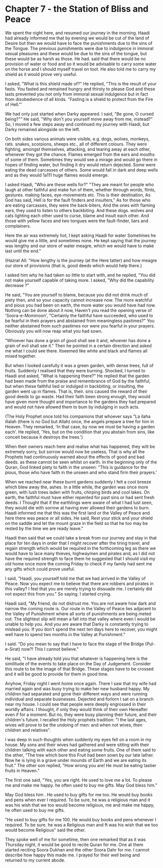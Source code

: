 Chapter 7 - the Station of Bliss and Peace
==========================================

We spent the night here, and resumed our journey in the morning. Haadi
had already informed me that by evening we would be cut of the land of
Desire but then we would have to face the punishments due to the sins of
the Tongue. The previous punishments were due to indulgence in immoral
sexual pleasures and these would be due to the sins of the tongue, but
these would be as harsh as those. He had. said that there would be no
provision of water or food and so it would be advisable to carry some
water on the horse and I should myself travel on toot. He also told me
to carry my shield as it would prove very useful.

I asked, "What is this shield made of?" He replied, "This is the result
of your fasts. You fasted and remained hungry and thirsty to please God
and these lasts prevented you not only from immoral sexual indulgence
but in fact from disobedience of all kinds. "Fasting is a shield to
protect from the Fire of Hell."'

We had only just started when Darky appeared. I said, "Be gone, O
cursed being?"" He said, "Why don't you yourself move away from me,
instead?" So, I moved a few steps away and continued my journey with
Haadi, but Darky remained alongside on the left.

On both sides various animals were visible, e.g. dogs, wolves, monkeys,
rats. snakes, scorpions, sheeps etc., all of different colours. They
were fighting, amongst themselves, attacking, and tearing away at each
other, whenever they got the chance. Flames emerged from the ears and
mouths of some of them. Sometimes they would see a mirage and would go
there in hopes of finding water, but finding it dry would return
dejected. Some were eating the dead carcasses of others. Some would fall
in dark and deep wells and as they would 1a111 huge flames would
emerge.

I asked Haadi, "Who are these wells for?" "They are meant for people
who laugh at other faithful and make fun of them, whether through words,
flints, gestures. making faces, eye-movements etc. This is their
destination, As God has said, Hell is for the fault finders and
insulters," As for those who are eating carcasses, they were the
back-biters, And the ones with flaming ears, they used to listen to
others backbiting. And these dogs. wolves and cats lighting each other
used to curse, blame and insult each other. And those with yellow faces
and two tongues were the fault-finder, liars and complainers.

Here the air was extremely hot, I kept asking Haadi for water Sometimes
he would give me a little, and sometimes none. He kept saying that the
journey was lengthy and our store of water meagre, which we would have
to make last until the end."

(Hazrat All: "How lengthy is the journey (at the Here tatter) and how
meagre our store of provisions (that is, good deeds which would help
there.)

I asked him why he had taken so little to start with, and he replied,
"You did not make yourself capable of taking more. I asked, "Why did the
capability decrease ?"

He said, "You are yourself to blame, because you did not drink much of
piety then, and so your capacity cannot increase now. The more watchful
and pious you had been on earth, the more water you would have had now.
Nothing can be done about it now, Haven't you read the opening verse of
'Soora-e-Mominoon', "Certainly the faithful have succeeded, who used to
be fearful in their prayers and abstained from meaningless pastimes?"
You neither abstained from such pastimes nor were you fearful in your
prayers. Obviously you will now reap what you had sown.

"Whoever has done a grain of good shall see it and, whoever has done a
grain of evil shall see it." Then he pointed in a certain direction and
asked me what I could see there. Itseemed like white and black and
flames all mixed together.

But when I looked carefully it was a green garden, with dense trees,
full of fruits. Suddenly I realised that they were burning. Shocked, I
turned to Haadi and asked, "What is happening there?" He replied that
the garden had been made from the praise and remembrance of God by the
faithful, but when these faithful lied or indulged in backbiting, or
insulting, the garden went up in flames. That is, their. sins caused the
reward of their good deeds to go waste. Had their faith been strong
enough, they would have given more thought and importance to the gardens
they had prepared and would not have allowed them to bum by indulging in
such acts.

(The Holy Prophet once told his companions that whoever says "La ilaha
illalah (there is no God but Allah) once, the angels prepare a tree for
him in Heaven. They remarked, 'In that case, by now we must be having a
garden each'. He replied, 'Yes, but on the condition that you abstain
from sins, like conceit because it destroys the trees.')

When their owners reach here and realise what has happened, they wilt
be extremely sorry, but sorrow would now be useless, That is why all the
Prophets had continuously warned about the effects of good and bad
deeds. as these cannot be seen whilst on earth. In the beginning only of
the Quran, God linked piety to faith in the unseen: "This is guidance
for the pious, those who have faith in the unseen and who stand firm
their prayers.'

When we reached near these burnt gardens suddenly I felt a cool breeze
which blew away the, ashes. In a little while, the garden was once more
green, with lush trees laden with fruits, chirping birds and cool lakes.
On earth, the faithful must have either repented for past sins or had
sent fresh deeds. I Thought that if the earthlings were aware of what I
had lust seen, they would die with sorrow at having ever allowed their
gardens to burn. Haadi informed me that this was the first land or the
Valley of Peace and here there was peace or all sides. He said, Rest
your stick and your shield on the saddle and let the mount graze in the
field so that he too may be rested by the time we are ready leave."

Haadi then said that we could take a break from our journey and stay in
that place for ten days in order that I might recover after the tiring
travel, and regain strength which would be required in the forthcoming
leg as there we would have to lace many thieves, highwaymen and pirates
and, as I did not have the required strength to face them he suggested
that I should visit my old home once more the coming Friday to check if
my family had sent me any gifts which could prove useful.

I said, "Haadi, you yourself told me that we had arrived in the Valley
of Peace. Now you expect me to believe that there are robbers and
pirates in this valley? I feel that you are merely trying to dissuade
me. I certainly did not expect this from you." So saying. I started
crying.

Haadi said, "My friend, do not distrust me. You are not aware how dark
and narrow the coming route is. Our route in the Valley of Peace lies
adjacent to the Valley of Punishment where all sorts of punishments are
being meted out. The slightest slip will mean a fall into that valley
where even I would be unable to help you. And you are aware that Darky
is constantly trying to mislead you. If you don't spend the next ten
days here to recover, you might well have to spend two months in the
Valley at Punishment."

I said. "Do you mean to say that I have to face the stage of the Bridge
(Pul-e-Sirat) now?! This I cannot believe."

He said, "I have already told you that whatever is happening here is
the similitude of the events to take place on the Day of Judgement.
Consider this route to be the image of that Bridge. These stages have to
be crossed and it will be good to provide for them in good time.

Anyhow, Friday night I went home once again. There I saw that my wife
had married again and was busy trying to make her new husband happy. My
children had separated and gone their different ways and were running
individual and separate businesses. Dejected and forlorn I sat on a
branch near my house. I could see that people were deeply engrossed in
their worldly affairs. I thought, if only they would think of their own
Hereafter even if for a moment. But no, they were busy planning their
future, and their children's future. I recalled the Holy prophets
tradition: "I the last ages, wives will prove to be the undoing of men:
and when not wives, then children and relatives".

I was deep in such thoughts when suddenly my eyes fell on a room in my
house. My sons and their wives had gathered and were sitting with their
children talking with each other and eating some fruits. One of them
said to the other, "The tree which bore this Fruit had been sown by our
late lather. Now he is lying in a grave under mounds of Earth and we are
eating its fruit." The other son replied, "How wrong you are! He must be
eating tastier fruits in Heaven."

The first one said, "Yes, you are right. He used to love me a lot. To
please me and make me happy. he often used to buy me gifts. May God
bless him."

May God bless him . He used to buy gifts for me too. He would buy books
and pens when ever I required. To be sure, he was a religious man and it
was his wish that we too would become religious, me and make me happy,
he often used to buy me gifts.

"He used to buy gifts for me 100. He would buy books and pens whenever
I required. To be sure. he was a Religious man and ft was his wish that
we too would become Religious" said the other.

They spoke well of me for sometime, then one remarked that as it was
Thursday night, it would be good to recite Quran for me. One at them
started reciting Soora Dukhan and the other Soora Dahr for me. I cannot
describe how happy this made me. I prayed for their well being and
returned to my current abode.


